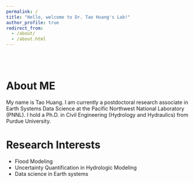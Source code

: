 ```yaml
---
permalink: /
title: "Hello, welcome to Dr. Tao Huang's Lab!"
author_profile: true
redirect_from: 
  - /about/
  - /about.html
---
```


<br />
<br />

About ME
======
My name is Tao Huang. I am currently a postdoctoral research associate in Earth Systems Data Science at the Pacific Northwest National Laboratory (PNNL). I hold a Ph.D. in Civil Engineering (Hydrology and Hydraulics) from Purdue University.

Research Interests
======
* Flood Modeling
* Uncertainty Quantification in Hydrologic Modeling
* Data science in Earth systems

<br />
<br />
<br />
<br />
<br />
<br />
<br />
<br />
<br />
<br />
<br />
<br />
<br />
<br />
<br />
